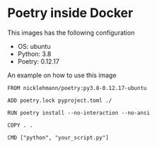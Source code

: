 Poetry inside Docker
====================

This images has the following configuration

- OS: ubuntu
- Python: 3.8
- Poetry: 0.12.17

An example on how to use this image

```
FROM nicklehmann/poetry:py3.8-0.12.17-ubuntu

ADD poetry.lock pyproject.toml ./

RUN poetry install --no-interaction --no-ansi

COPY . .

CMD ["python", "your_script.py"]
```
